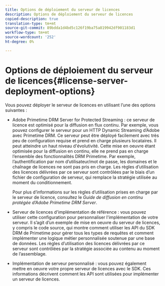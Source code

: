 ```yaml
---
title: Options de déploiement du serveur de licences
description: Options de déploiement du serveur de licences
copied-description: true
translation-type: tm+mt
source-git-commit: 89bdda1d4bd5c126f19ba75a819942df901183d1
workflow-type: tm+mt
source-wordcount: '252'
ht-degree: 0%

---
```



# Options de déploiement du serveur de licences{#license-server-deployment-options}

Vous pouvez déployer le serveur de licences en utilisant l’une des options suivantes :

* Adobe Primetime DRM Server for Protected Streaming : ce serveur de licence est optimisé pour la diffusion en flux continu. Par exemple, vous pouvez configurer le serveur pour un HTTP Dynamic Streaming d’Adobe avec Primetime DRM. Ce serveur peut être déployé facilement avec très peu de configuration requise et prend en charge plusieurs locataires. Il peut atteindre un haut niveau d&#39;évolutivité. Cette mise en oeuvre étant optimisée pour la diffusion en continu, elle ne prend pas en charge l’ensemble des fonctionnalités DRM Primetime. Par exemple, l’authentification par nom d’utilisateur/mot de passe, les domaines et le chaînage de licences ne sont pas pris en charge. Les règles d’utilisation des licences délivrées par ce serveur sont contrôlées par le biais d’un fichier de configuration de serveur, qui remplace la stratégie utilisée au moment du conditionnement.

   Pour plus d’informations sur les règles d’utilisation prises en charge par le serveur de licence, consultez le *Guide de diffusion en continu protégée d’Adobe Primetime DRM Server*.
* Serveur de licences d&#39;implémentation de référence : vous pouvez utiliser cette configuration pour personnaliser l&#39;implémentation de votre serveur. Il s’agit d’un exemple de mise en oeuvre du serveur de licences, y compris le code source, qui montre comment utiliser les API du SDK DRM de Primetime pour gérer tous les types de requêtes et comment implémenter une logique métier personnalisée soutenue par une base de données. Les règles d’utilisation des licences délivrées par ce serveur sont contrôlées par la stratégie associée au contenu au moment de l’assemblage.
* Implémentation de serveur personnalisé : vous pouvez également mettre en oeuvre votre propre serveur de licences avec le SDK. Ces informations décrivent comment les API sont utilisées pour implémenter un serveur de licences.

